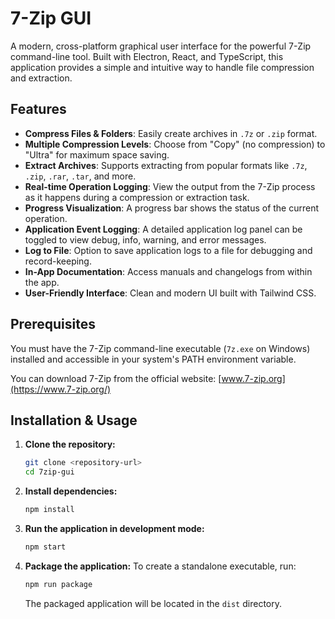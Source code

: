 # 7-Zip GUI

A modern, cross-platform graphical user interface for the powerful 7-Zip command-line tool. Built with Electron, React, and TypeScript, this application provides a simple and intuitive way to handle file compression and extraction.

## Features

- **Compress Files & Folders**: Easily create archives in `.7z` or `.zip` format.
- **Multiple Compression Levels**: Choose from "Copy" (no compression) to "Ultra" for maximum space saving.
- **Extract Archives**: Supports extracting from popular formats like `.7z`, `.zip`, `.rar`, `.tar`, and more.
- **Real-time Operation Logging**: View the output from the 7-Zip process as it happens during a compression or extraction task.
- **Progress Visualization**: A progress bar shows the status of the current operation.
- **Application Event Logging**: A detailed application log panel can be toggled to view debug, info, warning, and error messages.
- **Log to File**: Option to save application logs to a file for debugging and record-keeping.
- **In-App Documentation**: Access manuals and changelogs from within the app.
- **User-Friendly Interface**: Clean and modern UI built with Tailwind CSS.

## Prerequisites

You must have the 7-Zip command-line executable (`7z.exe` on Windows) installed and accessible in your system's PATH environment variable.

You can download 7-Zip from the official website: [www.7-zip.org](https://www.7-zip.org/)

## Installation & Usage

1. **Clone the repository:**
   ```bash
   git clone <repository-url>
   cd 7zip-gui
   ```

2. **Install dependencies:**
   ```bash
   npm install
   ```

3. **Run the application in development mode:**
   ```bash
   npm start
   ```

4. **Package the application:**
   To create a standalone executable, run:
   ```bash
   npm run package
   ```
   The packaged application will be located in the `dist` directory.